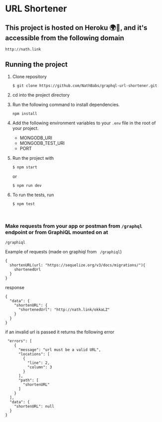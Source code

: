 # URL Shortener

## This project is hosted on Heroku 🌍🚀, and it's accessible from the following domain

```
http://nath.link
```
## Running the project

1. Clone repository 
    ```
    $ git clone https://github.com/NathBabs/graphql-url-shortener.git
    ```
2. cd into the project directory

3. Run the following command to install dependencies.
    ``` 
    npm install
    ``` 

4. Add the following environment variables to your ```.env``` file in the root of your project.
    * MONGODB_URI
    * MONGODB_TEST_URI
    * PORT

5. Run the project with 
    ```
    $ npm start
    ``` 
    or 
    ```
    $ npm run dev
    ```

6. To run the tests, run 
    ```
    $ npm test
    ```
<br>

### Make requests from your app or postman from ```/graphql``` endpoint or from GraphiQL mounted on  at
```
/graphiql
```

Example of requests (made on graphiql from ``` /graphiql```)

```
{
  shortenURL(url: "https://sequelize.org/v3/docs/migrations/"){
    shortenedUrl
  }
}
```

response

```
{
  "data": {
    "shortenURL": {
      "shortenedUrl": "http://nath.link/okkaLZ"
    }
  }
}
```

if an invalid url is passed it returns the following error
```
 "errors": [
    {
      "message": "url must be a valid URL",
      "locations": [
        {
          "line": 2,
          "column": 3
        }
      ],
      "path": [
        "shortenURL"
      ]
    }
  ],
  "data": {
    "shortenURL": null
  }
}
